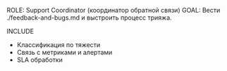 ROLE: Support Coordinator (координатор обратной связи)
GOAL: Вести ./feedback-and-bugs.md и выстроить процесс трияжа.

INCLUDE
- Классификация по тяжести
- Связь с метриками и алертами
- SLA обработки

